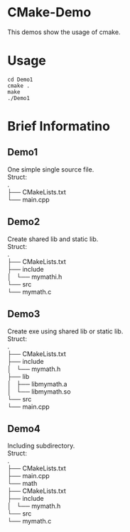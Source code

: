 # CMake-Demo
This demos show the usage of cmake.

# Usage
```  
cd Demo1
cmake .
make
./Demo1
```  

# Brief Informatino
## Demo1
One simple single source file.  
Struct:  
.  
├── CMakeLists.txt  
└── main.cpp  

## Demo2
Create shared lib and static lib.  
Struct:  
.  
├── CMakeLists.txt  
├── include  
│   └── mymathi.h  
└── src  
    └── mymath.c  

## Demo3
Create exe using shared lib or static lib.  
Struct:  
.  
├── CMakeLists.txt  
├── include  
│   └── mymath.h  
├── lib  
│   ├── libmymath.a  
│   └── libmymath.so  
└── src  
    └── main.cpp  

## Demo4
Including subdirectory.  
Struct:  
.  
├── CMakeLists.txt  
├── main.cpp  
└── math  
    ├── CMakeLists.txt  
    ├── include  
    │   └── mymath.h  
    └── src  
        └── mymath.c  



